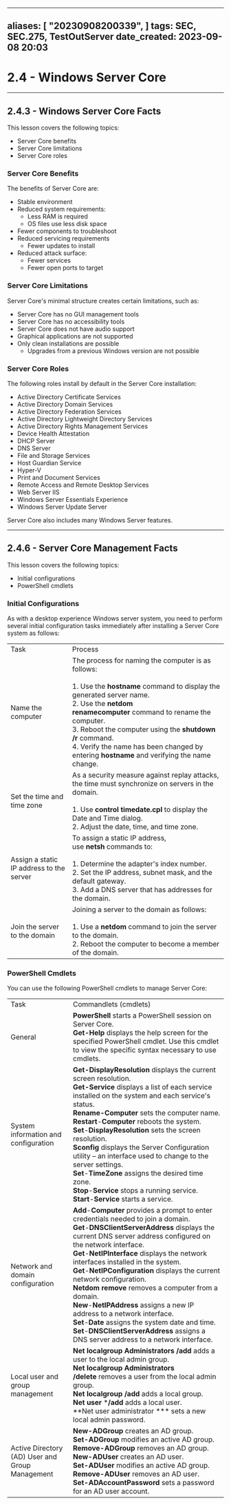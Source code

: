 
---
aliases: [ "20230908200339",  ]
tags: SEC, SEC.275, TestOutServer
date_created: 2023-09-08 20:03
---
# 2.4 - Windows Server Core
---
## 2.4.3 -  Windows Server Core Facts
This lesson covers the following topics:
- Server Core benefits
- Server Core limitations
- Server Core roles
### Server Core Benefits
The benefits of Server Core are:
- Stable environment
- Reduced system requirements:
    - Less RAM is required
    - OS files use less disk space
- Fewer components to troubleshoot
- Reduced servicing requirements
    - Fewer updates to install
- Reduced attack surface:
    - Fewer services
    - Fewer open ports to target

### Server Core Limitations
Server Core's minimal structure creates certain limitations, such as:
- Server Core has no GUI management tools
- Server Core has no accessibility tools
- Server Core does not have audio support
- Graphical applications are not supported
- Only clean installations are possible
    - Upgrades from a previous Windows version are not possible

### Server Core Roles
The following roles install by default in the Server Core installation:
- Active Directory Certificate Services
- Active Directory Domain Services
- Active Directory Federation Services
- Active Directory Lightweight Directory Services
- Active Directory Rights Management Services
- Device Health Attestation
- DHCP Server
- DNS Server
- File and Storage Services
- Host Guardian Service
- Hyper-V
- Print and Document Services
- Remote Access and Remote Desktop Services
- Web Server IIS
- Windows Server Essentials Experience
- Windows Server Update Server

Server Core also includes many Windows Server features.

----
## 2.4.6 - Server Core Management Facts
This lesson covers the following topics:
- Initial configurations
- PowerShell cmdlets

### Initial Configurations
As with a desktop experience Windows server system, you need to perform several initial configuration tasks immediately after installing a Server Core system as follows:

|   |   |
|---|---|
|Task|Process|
|Name the computer|The process for naming the computer is as follows:  <br><br>1. Use the **hostname** command to display the generated server name.<br>2. Use the **netdom renamecomputer** command to rename the computer.<br>3. Reboot the computer using the **shutdown /r** command.<br>4. Verify the name has been changed by entering **hostname** and verifying the name change.|
|Set the time and time zone|As a security measure against replay attacks, the time must synchronize on servers in the domain.  <br><br>1. Use **control timedate.cpl** to display the Date and Time dialog.<br>2. Adjust the date, time, and time zone.|
|Assign a static IP address to the server|To assign a static IP address, use **netsh** commands to:  <br><br>1. Determine the adapter's index number.<br>2. Set the IP address, subnet mask, and the default gateway.<br>3. Add a DNS server that has addresses for the domain.|
|Join the server to the domain|Joining a server to the domain as follows:  <br><br>1. Use a **netdom** command to join the server to the domain.<br>2. Reboot the computer to become a member of the domain.|

### PowerShell Cmdlets
You can use the following PowerShell cmdlets to manage Server Core:

|   |   |
|---|---|
|Task|Commandlets (cmdlets)|
|General|**PowerShell** starts a PowerShell session on Server Core.  <br>**Get-Help** displays the help screen for the specified PowerShell cmdlet. Use this cmdlet to view the specific syntax necessary to use cmdlets.|
|System information and configuration|**Get-DisplayResolution** displays the current screen resolution.  <br>**Get-Service** displays a list of each service installed on the system and each service's status.  <br>**Rename-Computer** sets the computer name.  <br>**Restart**-**Computer** reboots the system.  <br>**Set**-**DisplayResolution** sets the screen resolution.  <br>**Sconfig** displays the Server Configuration utility – an interface used to change to the server settings.  <br>**Set**-**TimeZone** assigns the desired time zone.  <br>**Stop**-**Service** stops a running service.  <br>**Start**-**Service** starts a service.|
|Network and domain configuration|**Add**-**Computer** provides a prompt to enter credentials needed to join a domain.  <br>**Get**-**DNSClientServerAddress** displays the current DNS server address configured on the network interface.  <br>**Get**-**NetIPInterface** displays the network interfaces installed in the system.  <br>**Get**-**NetIPConfiguration** displays the current network configuration.  <br>**Netdom remove** removes a computer from a domain.  <br>**New**-**NetIPAddress** assigns a new IP address to a network interface.  <br>**Set**-**Date** assigns the system date and time.  <br>**Set**-**DNSClientServerAddress** assigns a DNS server address to a network interface.|
|Local user and group management|**Net localgroup Administrators /add** adds a user to the local admin group.  <br>**Net localgroup Administrators /delete** removes a user from the local admin group.  <br>**Net localgroup** **/add** adds a local group.  <br>**Net user** \***/add** adds a local user.  <br>**Net user administrator *** sets a new local admin password.|
|Active Directory (AD) User and Group Management|**New-ADGroup** creates an AD group.  <br>**Set-ADGroup** modifies an active AD group.  <br>**Remove-ADGroup** removes an AD group.  <br>**New-ADUser** creates an AD user.  <br>**Set-ADUser** modifies an active AD group.  <br>**Remove-ADUser** removes an AD user.  <br>**Set-ADAccountPassword** sets a password for an AD user account.|

